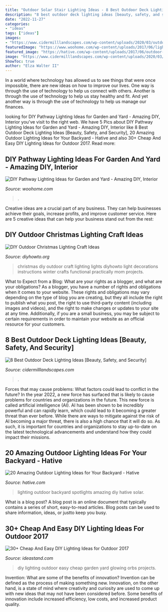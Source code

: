 ```yaml
---
title: "Outdoor Solar Stair Lighting Ideas - 8 Best Outdoor Deck Lighting Ideas [beauty, Safety, And Security]"
description: "8 best outdoor deck lighting ideas [beauty, safety, and security]"
date: "2022-11-27"
categories:
- "ideas"
tags: ["ideas"]
images:
- "https://www.cidermilllandscapes.com/wp-content/uploads/2020/03/outdoor-deck-lighting-ideas.jpg"
featuredImage: "https://www.woohome.com/wp-content/uploads/2017/06/lighting-ideas-for-pathway-14.jpg"
featured_image: "https://hative.com/wp-content/uploads/2017/06/outdoor-lighting/15-outdoor-lighting-diy-ideas-tutorials.jpg"
image: "https://www.cidermilllandscapes.com/wp-content/uploads/2020/03/outdoor-deck-lighting-ideas.jpg"
ShowToc: true
author: "Elza Walter II"
---
```



In a world where technology has allowed us to see things that were once impossible, there are new ideas on how to improve our lives. One way is through the use of technology to help us connect with others. Another is through the use of technology to help us stay healthy and fit. And yet another way is through the use of technology to help us manage our finances.

	

		
looking for DIY Pathway Lighting Ideas for Garden and Yard - Amazing DIY, Interior you've visit to the right web. We have 5 Pics about DIY Pathway Lighting Ideas for Garden and Yard - Amazing DIY, Interior like 8 Best Outdoor Deck Lighting Ideas [Beauty, Safety, and Security], 20 Amazing Outdoor Lighting Ideas for Your Backyard - Hative and also 30+ Cheap And Easy DIY Lighting Ideas for Outdoor 2017. Read more:
		
    
## DIY Pathway Lighting Ideas For Garden And Yard - Amazing DIY, Interior

<img loading=lazy src="https://www.woohome.com/wp-content/uploads/2017/06/lighting-ideas-for-pathway-14.jpg" onerror="this.onerror=null;this.src='https://tse3.mm.bing.net/th?id=OIP.r7a3ifWfcvWCXl_lqE-VMwHaL1&amp;pid=15.1';" alt="DIY Pathway Lighting Ideas for Garden and Yard - Amazing DIY, Interior">

_Source: woohome.com_

>. 

	

Creative ideas are a crucial part of any business. They can help businesses achieve their goals, increase profits, and improve customer service. Here are 5 creative ideas that can help your business stand out from the rest:

    
## DIY Outdoor Christmas Lighting Craft Ideas

<img loading=lazy src="http://www.diyhowto.org/wp-content/uploads/DIYHowto-DIY-Christmas-Light-Craft-Ideas-09.jpg" onerror="this.onerror=null;this.src='https://tse3.mm.bing.net/th?id=OIP.81w0UjF0Cz9Blcqy6801IwHaNQ&amp;pid=15.1';" alt="DIY Outdoor Christmas Lighting Craft Ideas">

_Source: diyhowto.org_

>christmas diy outdoor craft lighting lights diyhowto light decorations instructions winter crafts functional practically mom projects. 

	

What to Expect from a Blog: What are your rights as a blogger, and what are your obligations?
As a blogger, you have a number of rights and obligations when it comes to your website. These rights and obligations may vary depending on the type of blog you are creating, but they all include the right to publish what you post, the right to use third-party content (including images and videos), and the right to make changes or updates to your site at any time. Additionally, if you are a small business, you may be subject to certain requirements in order to maintain your website as an official resource for your customers.

    
## 8 Best Outdoor Deck Lighting Ideas [Beauty, Safety, And Security]

<img loading=lazy src="https://www.cidermilllandscapes.com/wp-content/uploads/2020/03/outdoor-deck-lighting-ideas.jpg" onerror="this.onerror=null;this.src='https://tse1.mm.bing.net/th?id=OIP.MwZZHsTyN5MQQ3MuOU5a9QHaD4&amp;pid=15.1';" alt="8 Best Outdoor Deck Lighting Ideas [Beauty, Safety, and Security]">

_Source: cidermilllandscapes.com_

>. 

	

Forces that may cause problems: What factors could lead to conflict in the future?
In the year 2022, a new force has surfaced that is likely to cause problems for countries and organizations in the future. This new force is called artificial intelligence (AI). AI has been shown to be incredibly powerful and can rapidly learn, which could lead to it becoming a greater threat than ever before. While there are ways to mitigate against the risk of AI becoming a major threat, there is also a high chance that it will do so. As such, it is important for countries and organizations to stay up-to-date on the latest technological advancements and understand how they could impact their missions.

    
## 20 Amazing Outdoor Lighting Ideas For Your Backyard - Hative

<img loading=lazy src="https://hative.com/wp-content/uploads/2017/06/outdoor-lighting/15-outdoor-lighting-diy-ideas-tutorials.jpg" onerror="this.onerror=null;this.src='https://tse2.mm.bing.net/th?id=OIP.ZrGT-a-LHrxS8LB6H3hSEQHaPq&amp;pid=15.1';" alt="20 Amazing Outdoor Lighting Ideas for Your Backyard - Hative">

_Source: hative.com_

>lighting outdoor backyard spotlights amazing diy hative solar. 

	

What is a blog post?
A blog post is an online document that typically contains a series of short, easy-to-read articles. Blog posts can be used to share information, ideas, or justto keep you busy.

    
## 30+ Cheap And Easy DIY Lighting Ideas For Outdoor 2017

<img loading=lazy src="https://ideastand.com/wp-content/uploads/2018/01/outdoor-lighting-diy/19-outdoor-lighting-ideas-easy-diy.jpg" onerror="this.onerror=null;this.src='https://tse1.mm.bing.net/th?id=OIP.FmcL_ULQI7Zr41sa55p_TQAAAA&amp;pid=15.1';" alt="30+ Cheap And Easy DIY Lighting Ideas for Outdoor 2017">

_Source: ideastand.com_

>diy lighting outdoor easy cheap garden yard glowing orbs projects. 

	

Invention: What are some of the benefits of innovation?
Invention can be defined as the process of making something new. Innovation, on the other hand, is a state of mind where creativity and curiosity are used to come up with new ideas that may not have been considered before. Some benefits of innovation include increased efficiency, low costs, and increased product quality.

